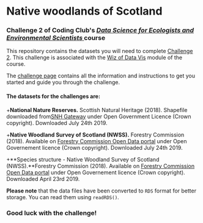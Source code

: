 # Native woodlands of Scotland
### Challenge 2 of Coding Club's <a href="https://ourcodingclub.github.io/course_home/" target="_blank"> *Data Science for Ecologists and Environmental Scientists* </a> course

This repository contains the datasets you will need to complete <a href="https://ourcodingclub.github.io/DL/challenge2.html" target="_blank">Challenge 2</a>. This challenge is associated with the <a href="https://ourcodingclub.github.io/course/wiz-viz.html" target="_blank">Wiz of Data Vis</a> module of the course. 

The <a href="https://ourcodingclub.github.io/DL/challenge2.html" target="_blank">challenge page</a> contains all the information and instructions to get you started and guide you through the challenge.

#### The datasets for the challenges are:

+**National Nature Reserves.** Scottish Natural Heritage (2018). Shapefile downloaded from<a href="https://gateway.snh.gov.uk/natural-spaces/dataset.jsp?dsid=NNR" target="_blank">SNH Gateway</a> under Open Government Licence (Crown copyright). Downloaded July 24th 2019.

+**Native Woodland Survey of Scotland (NWSS).** Forestry Commission (2018). Available on <a href="http://data-forestry.opendata.arcgis.com/datasets/feadebb6bbf844a7bfdb5c8a7b9f73d7" target="_blank">Forestry Commission Open Data portal</a> under Open Governement licence (Crown copyright). Downloaded July 24th 2019.

+**Species structure - Native Woodland Survey of Scotland (NWSS).**Forestry Commission (2018). Available on <a href="http://data-forestry.opendata.arcgis.com/datasets/feadebb6bbf844a7bfdb5c8a7b9f73d7_6" target="_blank">Forestry Commission Open Data portal</a> under Open Governement licence (Crown copyright). Downloaded April 23rd 2019.

**Please note** that the data files have been converted to `RDS` format for better storage. You can read them using `readRDS()`. 

### Good luck with the challenge!
